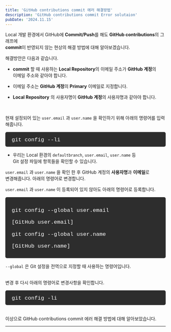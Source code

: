 ```yaml
---
title: 'GitHub contributions commit 에러 해결방법'
description: 'GitHub contributions commit Error solutaion'
pubDate: '2024.11.15'
---
```


Local 개발 환경에서 GitHub에 **Commit/Push**를 해도 **GitHub contributions**의 그래프에  
**commit**이 반영되지 않는 현상의 해결 방법에 대해 알아보겠습니다.

해결방안은 다음과 같습니다.

- **commit** 할 때 사용하는 **Local Repository**의 이메일 주소가 **GitHub 계정**의  
  이메일 주소와 같아야 합니다.
- 이메일 주소는 **GitHub 계정**의 **Primary** 이메일로 지정합니다.

- **Local Repository** 의 사용자명이 **GitHub 계정**의
  사용자명과 같아야 합니다.

<br>

현재 설정되어 있는 `user.email` 과 `user.name` 을 확인하기 위해 아래의 명령어를 입력해줍니다.

<div class="terminal">
git config --li
</div>

- 우리는 Local 환경의 `defaultbranch`, `user.email`, `user.name` 등  
  Git 설정 파일에 항목들을 확인할 수 있습니다.

`user.email` 과 `user.name` 을 확인 한 후 GitHub 계정의 **사용자명**과 **이메일**로  
 변경해줍니다. 아래의 명령어로 변경합니다.

`user.email` 과 `user.name` 이 등록되어 있지 않아도 아래의 명령어로 등록합니다.

<div class="terminal">

git config --global user.email

[GitHub user.email]

git config --global user.name

[GitHub user.name]

</div>

`--global` 은 Git 설정을 전역으로 지정할 때 사용하는 명령어입니다.

<br>
변경 후 다시 아래의 명령어로 변경사항을 확인합니다.

<div class="terminal">
git config -li
</div>
 <br>
이상으로 GitHub contributions commit 에러 해결 방법에 대해 알아보았습니다.

---

<style>
h1 {
    font-size: 1.8em;
    margin-bottom: 20px;
}
.terminal {
    background-color: #2d2d2d; 
    color: #ffffff; 
    padding: 15px 10px 10px 20px;
    border-radius: 5px;
    font-family: 'Courier New', monospace;
    font-size: 17px;
    line-height: 1.2;
    overflow-x: auto;
    margin: 15px 0;
}
</style>

<script
  src="https://utteranc.es/client.js"
  repo="tjsgh1217/tjsgh1217.github.io"
  issue-term="pathname"
  theme="github-light"
  crossorigin="anonymous"
  async
></script>
